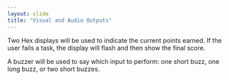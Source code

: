 ```yaml
---
layout: slide
title: "Visual and Audio Outputs"
---
```

Two Hex displays will be used to indicate the current points earned. If the user fails a task, the display will flash and then show the final score.

A buzzer will be used to say which input to perform: one short buzz, one long buzz, or two short buzzes.
